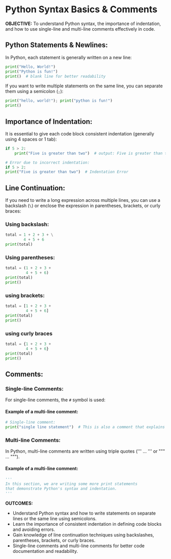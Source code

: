 # Python Syntax Basics & Comments
**OBJECTIVE:** To understand Python syntax, the importance of indentation, and how to use single-line and multi-line comments effectively in code.

## Python Statements & Newlines:

In Python, each statement is generally written on a new line:

```python
print("Hello, World!")
print("Python is fun!")
print()  # blank line for better readability
```

If you want to write multiple statements on the same line, you can separate them using a semicolon (`;`):

```python
print("hello, world!"); print("python is fun!")
print()
```

## Importance of Indentation:

It is essential to give each code block consistent indentation (generally using 4 spaces or 1 tab):

```python
if 5 > 2:
    print("Five is greater than two")  # output: Five is greater than two
```

```python
# Error due to incorrect indentation:
if 5 > 2:
print("Five is greater than two")  # Indentation Error
```

## Line Continuation:

If you need to write a long expression across multiple lines, you can use a backslash (`\`) or enclose the expression in parentheses, brackets, or curly braces:

### Using backslash:

```python
total = 1 + 2 + 3 + \
        4 + 5 + 6
print(total)
```

### Using parentheses:

```python
total = (1 + 2 + 3 +
         4 + 5 + 6)
print(total)
print()
```
### using brackets:

```python
total = [1 + 2 + 3 +
         4 + 5 + 6]
print(total)
print()
```

### using curly braces

```python
total = {1 + 2 + 3 +
         4 + 5 + 6}
print(total)
print()
```
## Comments:
### Single-line Comments:

For single-line comments, the `#` symbol is used:

#### Example of a multi-line comment:
```python
# Single-line comment:
print("single line statement")  # This is also a comment that explains the print statement.
```

### Multi-line Comments:

In Python, multi-line comments are written using triple quotes (''' ... ''' or """ ... """).

#### Example of a multi-line comment:

```python
'''
In this section, we are writing some more print statements
that demonstrate Python's syntax and indentation.
'''
```
**OUTCOMES:**

- Understand Python syntax and how to write statements on separate lines or the same line using semicolons.
- Learn the importance of consistent indentation in defining code blocks and avoiding errors.
- Gain knowledge of line continuation techniques using backslashes, parentheses, brackets, or curly braces.
- Single-line comments and multi-line comments for better code documentation and readability.